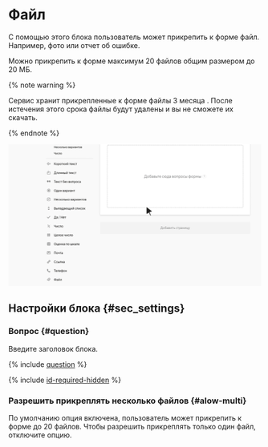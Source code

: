 # Файл

С помощью этого блока пользователь может прикрепить к форме файл. Например, фото или отчет об ошибке.

Можно прикрепить к форме максимум 20 файлов общим размером до 20 МБ.

{% note warning %}

Сервис хранит прикрепленные к форме файлы 3 месяца . После истечения этого срока файлы будут удалены и вы не сможете их скачать.

{% endnote %}

![](../../_assets/forms/tutorial-file.gif)

## Настройки блока {#sec_settings}

### Вопрос {#question}

Введите заголовок блока.

{% include [question](../../_includes/forms/question.md) %}

{% include [id-required-hidden](../../_includes/forms/id-required-hidden.md) %}

### Разрешить прикреплять несколько файлов {#alow-multi}

По умолчанию опция включена, пользователь может прикрепить к форме до 20 файлов. Чтобы разрешить прикреплять только один файл, отключите опцию.